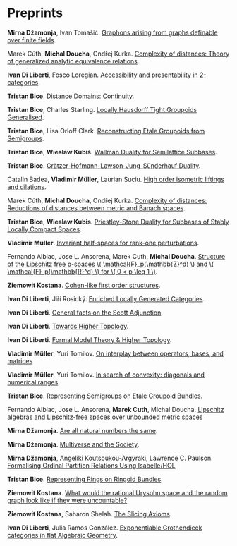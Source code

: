 # Preprints


**Mirna Džamonja**, Ivan Tomašić. [Graphons arising from graphs definable over finite fields](https://arxiv.org/abs/1707.06296).

Marek Cúth, **Michal Doucha**, Ondřej Kurka. [Complexity of distances: Theory of generalized analytic equivalence relations](https://arxiv.org/abs/1804.11164).

**Ivan Di Liberti**, Fosco Loregian. [Accessibility and presentability in 2-categories](https://arxiv.org/abs/1804.08710).

**Tristan Bice**. [Distance Domains: Continuity](https://arxiv.org/abs/1804.11164).

**Tristan Bice**, Charles Starling. [Locally Hausdorff Tight Groupoids Generalised](https://arxiv.org/abs/1912.03774).

**Tristan Bice**, Lisa Orloff Clark. [Reconstructing Etale Groupoids from Semigroups](https://arxiv.org/abs/2002.02108).

**Tristan Bice**, **Wiesław Kubiś**. [Wallman Duality for Semilattice Subbases](https://arxiv.org/abs/2002.05943).

**Tristan Bice**. [Grätzer-Hofmann-Lawson-Jung-Sünderhauf Duality](https://arxiv.org/abs/2002.09873).

Catalin Badea, **Vladimir Müller**, Laurian Suciu. [High order isometric liftings and dilations](https://arxiv.org/abs/2003.12741).

Marek Cúth, **Michal Doucha**, Ondřej Kurka. [Complexity of distances: Reductions of distances between metric and Banach spaces](https://arxiv.org/abs/2004.11752).

**Tristan Bice**, **Wieslaw Kubis**. [Priestley-Stone Duality for Subbases of Stably Locally Compact Spaces](https://arxiv.org/abs/2006.05099).

**Vladimir Muller**. [Invariant half-spaces for rank-one perturbations](https://arxiv.org/abs/2006.10507).

Fernando Albiac, Jose L. Ansorena, Marek Cuth, **Michal Doucha**. [Structure of the Lipschitz free p-spaces \\( \mathcal{F}_p(\mathbb{Z}^d) \\) and \\( \mathcal{F}_p(\mathbb{R}^d) \\) for \\( 0 < p \leq 1 \\)](https://arxiv.org/abs/2006.08018).

**Ziemowit Kostana**. [Cohen-like first order structures](https://arxiv.org/abs/2009.03552).

**Ivan Di Liberti**, Jiří Rosický. [Enriched Locally Generated Categories](https://arxiv.org/abs/2009.10980).

**Ivan Di Liberti**. [General facts on the Scott Adjunction](https://arxiv.org/abs/2009.14023).

**Ivan Di Liberti**. [Towards Higher Topology](https://arxiv.org/abs/2009.14145).

**Ivan Di Liberti**. [Formal Model Theory & Higher Topology](https://arxiv.org/abs/2010.00319).

**Vladimir Müller**, Yuri Tomilov. [On interplay between operators, bases, and matrices](https://arxiv.org/abs/2010.09126)

**Vladimir Müller**, Yuri Tomilov. [In search of convexity: diagonals and numerical ranges](https://arxiv.org/abs/2010.09129)

**Tristan Bice**. [Representing Semigroups on Etale Groupoid Bundles](https://arxiv.org/abs/2010.04961).

Fernando Albiac, Jose L. Ansorena, **Marek Cuth**, Michal Doucha. [Lipschitz algebras and Lipschitz-free spaces over unbounded metric spaces](https://arxiv.org/abs/2011.12993)

**Mirna Džamonja**. [Are all natural numbers the same](https://arxiv.org/abs/2011.11425).

**Mirna Džamonja**. [Multiverse and the Society](https://hal.archives-ouvertes.fr/hal-03019882).

**Mirna Džamonja**, Angeliki Koutsoukou-Argyraki, Lawrence C. Paulson. [Formalising Ordinal Partition Relations Using Isabelle/HOL](https://arxiv.org/abs/2011.13218)

**Tristan Bice**. [Representing Rings on Ringoid Bundles](https://arxiv.org/abs/2012.03006).


**Ziemowit Kostana**. [What would the rational Urysohn space and the random graph look like if they were uncountable?](https://arxiv.org/abs/2102.05590)

**Ziemowit Kostana**, Saharon Shelah. [The Slicing Axioms](https://arxiv.org/abs/2102.11666).

**Ivan Di Liberti**, Julia Ramos González. [Exponentiable Grothendieck categories in flat Algebraic Geometry](https://arxiv.org/abs/2103.07876).


